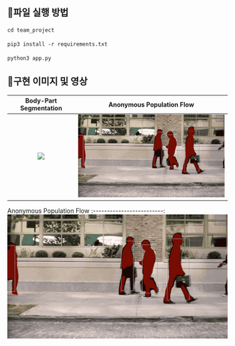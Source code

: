 ## 🎁파일 실행 방법
```
cd team_project

pip3 install -r requirements.txt

python3 app.py
```

## 🎁구현 이미지 및 영상
Body-Part Segmentation | Anonymous Population Flow
:-------------------------:|:-------------------------:
![](media/segmentation.gif) | ![](media/flow.gif)

Anonymous Population Flow
:-------------------------:
![](media/flow.gif)
